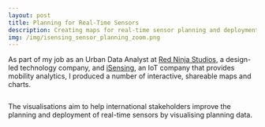 ```yaml
---
layout: post
title: Planning for Real-Time Sensors
description: Creating maps for real-time sensor planning and deployment
img: /img/isensing_sensor_planning_zoom.png
---
```

  
As part of my job as an Urban Data Analyst at <a href="http://www.redninja.co.uk/">Red Ninja Studios</a>, a design-led technology company, and <a href="http://isensing.co.uk/">iSensing</a>, an IoT company that provides mobility analytics, I produced a number of interactive, shareable maps and charts. 

<div class="col">
	<img class="col" src="{{ site.baseurl }}/img/sao_paulo_datavis.png" alt="" title=""/>
</div>

The visualisations aim to help international stakeholders improve the planning and deployment of real-time sensors by visualising planning data.

<div class="img_row">
	<img class="col three" src="{{ site.baseurl }}/img/isensing_sensor_planning.png" alt="" title=""/>
</div>
